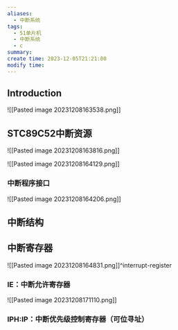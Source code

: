 ```yaml
---
aliases:
  - 中断系统
tags:
  - 51单片机
  - 中断系统
  - c
summary: 
create time: 2023-12-05T21:21:00
modify time:
---
```

## Introduction

![[Pasted image 20231208163538.png]]

## STC89C52中断资源

![[Pasted image 20231208163816.png]]

![[Pasted image 20231208164129.png]]

### 中断程序接口

![[Pasted image 20231208164206.png]]

## 中断结构

## 中断寄存器


![[Pasted image 20231208164831.png]]^interrupt-register

### IE：中断允许寄存器

![[Pasted image 20231208171110.png]]

### IPH:IP：中断优先级控制寄存器（可位寻址）